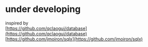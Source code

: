 # under developing
inspired by   
[https://github.com/qclaogui/database](https://github.com/qclaogui/database)      
[https://github.com/jmoiron/sqlx](https://github.com/jmoiron/sqlx)